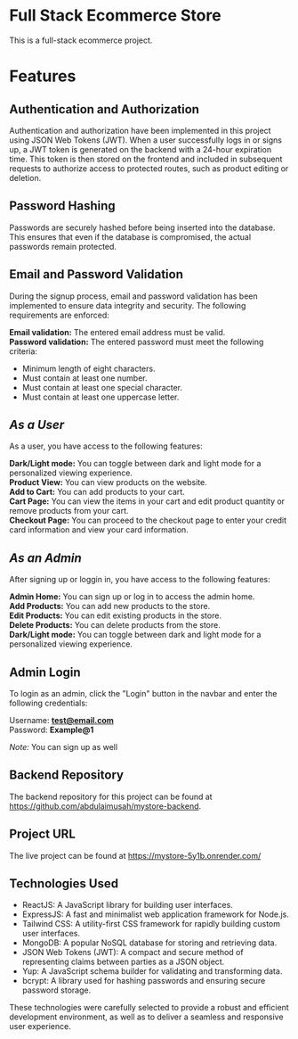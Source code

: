 # Full Stack Ecommerce Store
This is a full-stack ecommerce project. 

# Features

## Authentication and Authorization
Authentication and authorization have been implemented in this project using JSON Web Tokens (JWT). When a user successfully logs in or signs up, a JWT token is generated on the backend with a 24-hour expiration time. This token is then stored on the frontend and included in subsequent requests to authorize access to protected routes, such as product editing or deletion.<br>

## Password Hashing
Passwords are securely hashed before being inserted into the database. This ensures that even if the database is compromised, the actual passwords remain protected.<br>

## Email and Password Validation
During the signup process, email and password validation has been implemented to ensure data integrity and security. The following requirements are enforced:<br>

**Email validation:** The entered email address must be valid.<br>
**Password validation:** The entered password must meet the following criteria:<br>
 - Minimum length of eight characters.<br>
 - Must contain at least one number.<br>
 - Must contain at least one special character.<br>
 - Must contain at least one uppercase letter.<br>

## *As a User*
As a user, you have access to the following features:

**Dark/Light mode:** You can toggle between dark and light mode for a personalized viewing experience.<br>
**Product View:** You can view products on the website.<br>
**Add to Cart:** You can add products to your cart.<br>
**Cart Page:** You can view the items in your cart and edit product quantity or remove products from your cart.<br>
**Checkout Page:** You can proceed to the checkout page to enter your credit card information and view your card information.<br>


## *As an Admin*
After signing up or loggin in, you have access to the following features:<br>


**Admin Home:** You can sign up or log in to access the admin home.<br>
**Add Products:** You can add new products to the store.<br>
**Edit Products:** You can edit existing products in the store.<br>
**Delete Products:** You can delete products from the store.<br>
**Dark/Light mode:** You can toggle between dark and light mode for a personalized viewing experience.<br>


## Admin Login
To login as an admin, click the "Login" button in the navbar and enter the following credentials:<br>

Username: **test@email.com**<br>
Password: **Example@1**<br>

*Note:* You can sign up as well<br>

## Backend Repository
The backend repository for this project can be found at https://github.com/abdulaimusah/mystore-backend.

## Project URL
The live project can be found at https://mystore-5y1b.onrender.com/

## Technologies Used

- ReactJS: A JavaScript library for building user interfaces.
- ExpressJS: A fast and minimalist web application framework for Node.js.
- Tailwind CSS: A utility-first CSS framework for rapidly building custom user interfaces.
- MongoDB: A popular NoSQL database for storing and retrieving data.
- JSON Web Tokens (JWT): A compact and secure method of representing claims between parties as a JSON object.
- Yup: A JavaScript schema builder for validating and transforming data.
- bcrypt: A library used for hashing passwords and ensuring secure password storage.

These technologies were carefully selected to provide a robust and efficient development environment, as well as to deliver a seamless and responsive user experience.<br>
